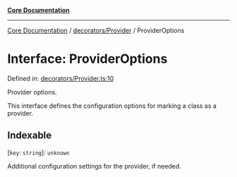 [**Core Documentation**](../../../README.md)

***

[Core Documentation](../../../README.md) / [decorators/Provider](../README.md) / ProviderOptions

# Interface: ProviderOptions

Defined in: [decorators/Provider.ts:10](https://github.com/stonemjs/core/blob/3581a30de158e951ead319c3cc6abead0be9639f/src/decorators/Provider.ts#L10)

Provider options.

This interface defines the configuration options for marking a class as a provider.

## Indexable

\[`key`: `string`\]: `unknown`

Additional configuration settings for the provider, if needed.
